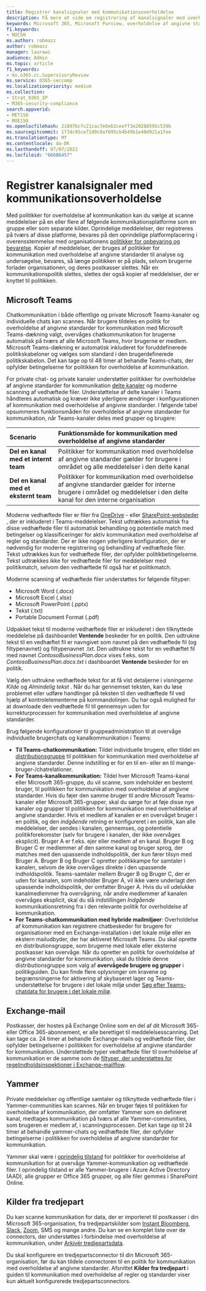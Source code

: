 ```yaml
---
title: Registrer kanalsignaler med kommunikationsoverholdelse
description: Få mere at vide om registrering af kanalsignaler med overholdelse af kommunikation.
keywords: Microsoft 365, Microsoft Purview, overholdelse af angivne standarder, kommunikation
f1.keywords:
- NOCSH
ms.author: robmazz
author: robmazz
manager: laurawi
audience: Admin
ms.topic: article
f1_keywords:
- ms.o365.cc.SupervisoryReview
ms.service: O365-seccomp
ms.localizationpriority: medium
ms.collection:
- Strat_O365_IP
- M365-security-compliance
search.appverid:
- MET150
- MOE150
ms.openlocfilehash: 21897bcfc21cac7e6eb2ceeff3e20280595c539b
ms.sourcegitcommit: 1734c95ce72d9c8af695cb4b49b1e40d921a1fee
ms.translationtype: MT
ms.contentlocale: da-DK
ms.lasthandoff: 07/07/2022
ms.locfileid: "66686457"
---
```

# <a name="detect-channel-signals-with-communication-compliance"></a>Registrer kanalsignaler med kommunikationsoverholdelse

Med politikker for overholdelse af kommunikation kan du vælge at scanne meddelelser på en eller flere af følgende kommunikationsplatforme som en gruppe eller som separate kilder. Oprindelige meddelelser, der registreres på tværs af disse platforme, bevares på den oprindelige platformplacering i overensstemmelse med organisationens [politikker for opbevaring og bevarelse](/microsoft-365/compliance/information-governance). Kopier af meddelelser, der bruges af politikker for kommunikation med overholdelse af angivne standarder til analyse og undersøgelse, bevares, så længe politikken er på plads, selvom brugerne forlader organisationen, og deres postkasser slettes. Når en kommunikationspolitik slettes, slettes der også kopier af meddelelser, der er knyttet til politikken.

## <a name="microsoft-teams"></a>Microsoft Teams

Chatkommunikation i både offentlige og private Microsoft Teams-kanaler og individuelle chats kan scannes. Når brugere tildeles en politik for overholdelse af angivne standarder for kommunikation med Microsoft Teams-dækning valgt, overvåges chatkommunikation for brugerne automatisk på tværs af alle Microsoft Teams, hvor brugerne er medlem. Microsoft Teams-dækning er automatisk inkluderet for foruddefinerede politikskabeloner og vælges som standard i den brugerdefinerede politikskabelon. Det kan tage op til 48 timer at behandle Teams-chats, der opfylder betingelserne for politikken for overholdelse af kommunikation.

For private chat- og private kanaler understøtter politikker for overholdelse af angivne standarder for kommunikation [delte kanaler](/MicrosoftTeams/shared-channels) og moderne scanning af vedhæftede filer. Understøttelse af delte kanaler i Teams håndteres automatisk og kræver ikke yderligere ændringer i konfigurationen af kommunikation med overholdelse af angivne standarder. I følgende tabel opsummeres funktionsmåden for overholdelse af angivne standarder for kommunikation, når Teams-kanaler deles med grupper og brugere:

|**Scenario**|**Funktionsmåde for kommunikation med overholdelse af angivne standarder**|
|:-----------|:------------------------------------|
| **Del en kanal med et internt team** | Politikker for kommunikation med overholdelse af angivne standarder gælder for brugere i området og alle meddelelser i den delte kanal |
| **Del en kanal med et eksternt team** | Politikker for kommunikation med overholdelse af angivne standarder gælder for interne brugere i området og meddelelser i den delte kanal for den interne organisation |

Moderne vedhæftede filer er filer fra [OneDrive](/onedrive/plan-onedrive-enterprise#modern-attachments) - eller [SharePoint-websteder](/sharepoint/dev/solution-guidance/modern-experience-customizations) , der er inkluderet i Teams-meddelelser. Tekst udtrækkes automatisk fra disse vedhæftede filer til automatisk behandling og potentielle match med betingelser og klassificeringer for aktiv kommunikation med overholdelse af regler og standarder. Der er ikke nogen yderligere konfiguration, der er nødvendig for moderne registrering og behandling af vedhæftede filer. Tekst udtrækkes kun for vedhæftede filer, der opfylder politikbetingelserne. Tekst udtrækkes ikke for vedhæftede filer for meddelelser med politikmatch, selvom den vedhæftede fil også har et politikmatch.

Moderne scanning af vedhæftede filer understøttes for følgende filtyper:

- Microsoft Word (.docx)
- Microsoft Excel (.xlsx)
- Microsoft PowerPoint (.pptx)
- Tekst (.txt)
- Portable Document Format (.pdf)

Udpakket tekst til moderne vedhæftede filer er inkluderet i den tilknyttede meddelelse på dashboardet **Ventende** beskeder for en politik. Den udtrukne tekst til en vedhæftet fil er navngivet som navnet på den vedhæftede fil (og filtypenavnet) og filtypenavnet .txt. Den udtrukne tekst for en vedhæftet fil med navnet *ContosoBusinessPlan.docx* vises f.eks. som *ContosoBusinessPlan.docx.txt* i dashboardet **Ventende** beskeder for en politik.

Vælg den udtrukne vedhæftede tekst for at få vist detaljerne i *visningerne Kilde* og *Almindelig tekst* . Når du har gennemset teksten, kan du løse problemet eller udføre handlinger på teksten til den vedhæftede fil ved hjælp af kontrolelementerne på kommandolinjen. Du har også mulighed for at downloade den vedhæftede fil til gennemsyn uden for korrekturprocessen for kommunikation med overholdelse af angivne standarder.

Brug følgende konfigurationer til gruppeadministration til at overvåge individuelle brugerchats og kanalkommunikation i Teams:

- **Til Teams-chatkommunikation:** Tildel individuelle brugere, eller tildel en [distributionsgruppe](https://support.office.com/article/Distribution-groups-E8BA58A8-FAB2-4AAF-8AA1-2A304052D2DE) til politikken for kommunikation med overholdelse af angivne standarder. Denne indstilling er for en til en- eller en til mange-bruger-/chatrelationer.
- **For Teams-kanalkommunikation:** Tildel hver Microsoft Teams-kanal eller Microsoft 365-gruppe, du vil scanne, som indeholder en bestemt bruger, til politikken for kommunikation med overholdelse af angivne standarder. Hvis du føjer den samme bruger til andre Microsoft Teams-kanaler eller Microsoft 365-grupper, skal du sørge for at føje disse nye kanaler og grupper til politikken for kommunikation med overholdelse af angivne standarder. Hvis et medlem af kanalen er en overvåget bruger i en politik, og den *indgående* retning er konfigureret i en politik, kan alle meddelelser, der sendes i kanalen, gennemses, og potentielle politikforekomster (selv for brugere i kanalen, der ikke overvåges eksplicit). Bruger A er f.eks. ejer eller medlem af en kanal. Bruger B og Bruger C er medlemmer af den samme kanal og bruger sprog, der matches med den upassende indholdspolitik, der kun fører tilsyn med Bruger A. Bruger B og Bruger C opretter politikkampe for samtaler i kanalen, selvom de ikke overvåges direkte i den upassende indholdspolitik. Teams-samtaler mellem Bruger B og Bruger C, der er uden for kanalen, som indeholder Bruger A, vil ikke være underlagt den upassende indholdspolitik, der omfatter Bruger A. Hvis du vil udelukke kanalmedlemmer fra overvågning, når andre medlemmer af kanalen overvåges eksplicit, skal du slå indstillingen *Indgående* kommunikationsretning fra i den relevante politik for overholdelse af kommunikation.
- **For Teams-chatkommunikation med hybride mailmiljøer**: Overholdelse af kommunikation kan registrere chatbeskeder for brugere for organisationer med en Exchange-installation i det lokale miljø eller en ekstern mailudbyder, der har aktiveret Microsoft Teams. Du skal oprette en distributionsgruppe, som brugerne med lokale eller eksterne postkasser kan overvåge. Når du opretter en politik for overholdelse af angivne standarder for kommunikation, skal du tildele denne distributionsgruppe som valg af **overvågede brugere og grupper** i politikguiden. Du kan finde flere oplysninger om kravene og begrænsningerne for aktivering af skybaseret lager og Teams-understøttelse for brugere i det lokale miljø under [Søg efter Teams-chatdata for brugere i det lokale miljø](/microsoft-365/compliance/search-cloud-based-mailboxes-for-on-premises-users).

## <a name="exchange-email"></a>Exchange-mail

Postkasser, der hostes på Exchange Online som en del af dit Microsoft 365- eller Office 365-abonnement, er alle berettiget til meddelelsesscanning. Det kan tage ca. 24 timer at behandle Exchange-mails og vedhæftede filer, der opfylder betingelserne i politikken for overholdelse af angivne standarder for kommunikation. Understøttede typer vedhæftede filer til overholdelse af kommunikation er de samme som de [filtyper, der understøttes for regelindholdsinspektioner i Exchange-mailflow](/exchange/security-and-compliance/mail-flow-rules/inspect-message-attachments#supported-file-types-for-mail-flow-rule-content-inspection).

## <a name="yammer"></a>Yammer

Private meddelelser og offentlige samtaler og tilknyttede vedhæftede filer i Yammer-communities kan scannes. Når en bruger føjes til politikken for overholdelse af kommunikation, der omfatter Yammer som en defineret kanal, medtages kommunikation på tværs af alle Yammer-communities, som brugeren er medlem af, i scanningsprocessen. Det kan tage op til 24 timer at behandle yammer-chats og vedhæftede filer, der opfylder betingelserne i politikken for overholdelse af angivne standarder for kommunikation. 

Yammer skal være i [oprindelig tilstand](/yammer/configure-your-yammer-network/overview-native-mode) for politikker for overholdelse af kommunikation for at overvåge Yammer-kommunikation og vedhæftede filer. I oprindelig tilstand er alle Yammer-brugere i Azure Active Directory (AAD), alle grupper er Office 365 grupper, og alle filer gemmes i SharePoint Online.

## <a name="third-party-sources"></a>Kilder fra tredjepart

Du kan scanne kommunikation for data, der er importeret til postkasser i din Microsoft 365-organisation, fra tredjepartskilder som [Instant Bloomberg](/microsoft-365/compliance/archive-instant-bloomberg-data), [Slack](/microsoft-365/compliance/archive-slack-data), [Zoom](/microsoft-365/compliance/archive-zoommeetings-data), SMS og mange andre. Du kan se en komplet liste over de connectors, der understøttes i forbindelse med overholdelse af kommunikation, under [Arkivér tredjepartsdata](/microsoft-365/compliance/archiving-third-party-data).

Du skal konfigurere en tredjepartsconnector til din Microsoft 365-organisation, før du kan tildele connectoren til en politik for kommunikation med overholdelse af angivne standarder. Afsnittet **Kilder fra tredjepart** i guiden til kommunikation med overholdelse af regler og standarder viser kun aktuelt konfigurerede tredjepartsconnectors.
